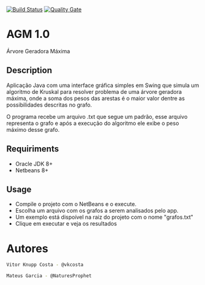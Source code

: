 [![Build Status](https://travis-ci.org/vkcosta/AGM.svg?branch=master)](https://travis-ci.org/vkcosta/AGM)
[![Quality Gate](https://sonarcloud.io/api/project_badges/measure?project=agm&metric=alert_status)](https://sonarcloud.io/dashboard?id=agm)

# AGM 1.0
Árvore Geradora Máxima

## Description

Aplicação Java com uma interface gráfica simples em Swing que simula um algoritmo de Kruskal para resolver problema de uma árvore geradora máxima, onde a soma dos pesos das arestas é o maior valor dentre as possibilidades descritas no grafo.

O programa recebe um arquivo .txt que segue um padrão, esse arquivo representa o grafo e após a execução do algoritmo ele exibe o peso máximo desse grafo.

## Requiriments

<ul>
<li>Oracle JDK 8+</li>
<li>Netbeans 8+</li>
</ul>


## Usage
<ul>
<li>Compile o projeto com o NetBeans e o execute. </li>
<li>Escolha um arquivo com os grafos a serem analisados pelo app. <li>Um exemplo está dispoível na raiz do projeto com o nome "grafos.txt" </li></li>
<li>Clique em executar e veja os resultados</li>
</ul>

# Autores

```bash
Vitor Knupp Costa - @vkcosta
```

```bash
Mateus Garcia - @NaturesProphet
```
